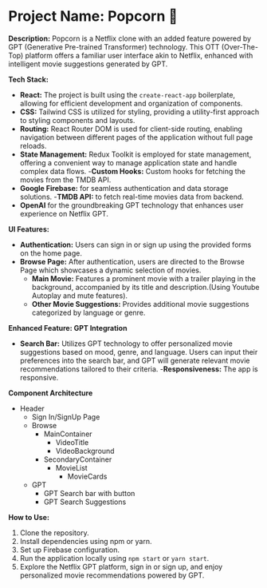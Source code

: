 # Project Name: Popcorn 🍿

**Description:**
Popcorn is a Netflix clone with an added feature powered by GPT (Generative Pre-trained Transformer) technology. This OTT (Over-The-Top) platform offers a familiar user interface akin to Netflix, enhanced with intelligent movie suggestions generated by GPT. 

**Tech Stack:**

- **React:** The project is built using the `create-react-app` boilerplate, allowing for efficient development and organization of components.
- **CSS:** Tailwind CSS is utilized for styling, providing a utility-first approach to styling components and layouts.
- **Routing:** React Router DOM is used for client-side routing, enabling navigation between different pages of the application without full page reloads.
- **State Management:** Redux Toolkit is employed for state management, offering a convenient way to manage application state and handle complex data flows.
-**Custom Hooks:** Custom hooks for fetching the movies from the TMDB API.
- **Google Firebase:** for seamless authentication and data storage solutions.
-**TMDB API:** to fetch real-time movies data from backend.
- **OpenAI** for the groundbreaking GPT technology that enhances user experience on Netflix GPT.

**UI Features:**
- **Authentication:** Users can sign in or sign up using the provided forms on the home page.
- **Browse Page:** After authentication, users are directed to the Browse Page which showcases a dynamic selection of movies.
    - **Main Movie:** Features a prominent movie with a trailer playing in the background, accompanied by its title and description.(Using Youtube Autoplay and mute features).
    - **Other Movie Suggestions:** Provides additional movie suggestions categorized by language or genre.

**Enhanced Feature: GPT Integration**
- **Search Bar:** Utilizes GPT technology to offer personalized movie suggestions based on mood, genre, and language. Users can input their preferences into the search bar, and GPT will generate relevant movie recommendations tailored to their criteria.
-**Responsiveness:** The app is responsive. 

**Component Architecture**
- Header
    - Sign In/SignUp Page
    - Browse
        - MainContainer
            - VideoTitle
            - VideoBackground
        - SecondaryContainer
            - MovieList
                - MovieCards
    - GPT
        - GPT Search bar with button
        - GPT Search Suggestions


**How to Use:**
1. Clone the repository.
2. Install dependencies using npm or yarn.
3. Set up Firebase configuration.
4. Run the application locally using `npm start` or `yarn start`.
5. Explore the Netflix GPT platform, sign in or sign up, and enjoy personalized movie recommendations powered by GPT.



